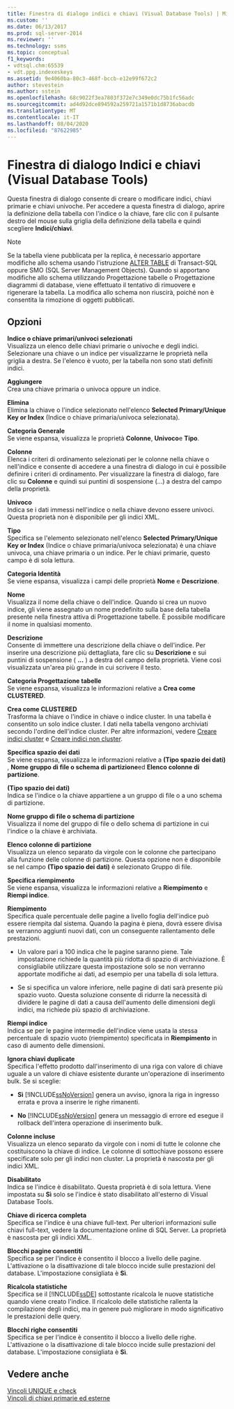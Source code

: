 ```yaml
---
title: Finestra di dialogo indici e chiavi (Visual Database Tools) | Microsoft Docs
ms.custom: ''
ms.date: 06/13/2017
ms.prod: sql-server-2014
ms.reviewer: ''
ms.technology: ssms
ms.topic: conceptual
f1_keywords:
- vdtsql.chm:65539
- vdt.ppg.indexeskeys
ms.assetid: 9e4060ba-80c3-468f-bccb-e12e99f672c2
author: stevestein
ms.author: sstein
ms.openlocfilehash: 68c9022f3ea7803f372e7c349e0dc75b1fc56adc
ms.sourcegitcommit: ad4d92dce894592a259721a1571b1d8736abacdb
ms.translationtype: MT
ms.contentlocale: it-IT
ms.lasthandoff: 08/04/2020
ms.locfileid: "87622985"
---
```

# <a name="indexes-and-keys-dialog-box-visual-database-tools"></a>Finestra di dialogo Indici e chiavi (Visual Database Tools)
  Questa finestra di dialogo consente di creare o modificare indici, chiavi primarie e chiavi univoche. Per accedere a questa finestra di dialogo, aprire la definizione della tabella con l'indice o la chiave, fare clic con il pulsante destro del mouse sulla griglia della definizione della tabella e quindi scegliere **Indici/chiavi**.  
  
> [!NOTE]  
>  Se la tabella viene pubblicata per la replica, è necessario apportare modifiche allo schema usando l'istruzione [ALTER TABLE](/sql/t-sql/statements/alter-table-transact-sql) di Transact-SQL oppure SMO (SQL Server Management Objects). Quando si apportano modifiche allo schema utilizzando Progettazione tabelle o Progettazione diagrammi di database, viene effettuato il tentativo di rimuovere e rigenerare la tabella. La modifica allo schema non riuscirà, poiché non è consentita la rimozione di oggetti pubblicati.  
  
## <a name="options"></a>Opzioni  
 **Indice o chiave primari/univoci selezionati**  
 Visualizza un elenco delle chiavi primarie o univoche e degli indici. Selezionare una chiave o un indice per visualizzarne le proprietà nella griglia a destra. Se l'elenco è vuoto, per la tabella non sono stati definiti indici.  
  
 **Aggiungere**  
 Crea una chiave primaria o univoca oppure un indice.  
  
 **Elimina**  
 Elimina la chiave o l'indice selezionato nell'elenco **Selected Primary/Unique Key or Index** (Indice o chiave primaria/univoca selezionata).  
  
 **Categoria Generale**  
 Se viene espansa, visualizza le proprietà **Colonne**, **Univoco**e **Tipo**.  
  
 **Colonne**  
 Elenca i criteri di ordinamento selezionati per le colonne nella chiave o nell'indice e consente di accedere a una finestra di dialogo in cui è possibile definire i criteri di ordinamento. Per visualizzare la finestra di dialogo, fare clic su **Colonne** e quindi sui puntini di sospensione (...) a destra del campo della proprietà.  
  
 **Univoco**  
 Indica se i dati immessi nell'indice o nella chiave devono essere univoci. Questa proprietà non è disponibile per gli indici XML.  
  
 **Tipo**  
 Specifica se l'elemento selezionato nell'elenco **Selected Primary/Unique Key or Index** (Indice o chiave primaria/univoca selezionata) è una chiave univoca, una chiave primaria o un indice. Per le chiavi primarie, questo campo è di sola lettura.  
  
 **Categoria Identità**  
 Se viene espansa, visualizza i campi delle proprietà **Nome** e **Descrizione**.  
  
 **Nome**  
 Visualizza il nome della chiave o dell'indice. Quando si crea un nuovo indice, gli viene assegnato un nome predefinito sulla base della tabella presente nella finestra attiva di Progettazione tabelle. È possibile modificare il nome in qualsiasi momento.  
  
 **Descrizione**  
 Consente di immettere una descrizione della chiave o dell'indice. Per inserire una descrizione più dettagliata, fare clic su **Descrizione** e sui puntini di sospensione ( **...** ) a destra del campo della proprietà. Viene così visualizzata un'area più grande in cui scrivere il testo.  
  
 **Categoria Progettazione tabelle**  
 Se viene espansa, visualizza le informazioni relative a **Crea come CLUSTERED**.  
  
 **Crea come CLUSTERED**  
 Trasforma la chiave o l'indice in chiave o indice cluster. In una tabella è consentito un solo indice cluster. I dati nella tabella vengono archiviati secondo l'ordine dell'indice cluster. Per altre informazioni, vedere [Creare indici cluster](../../relational-databases/indexes/indexes.md) e [Creare indici non cluster](../../relational-databases/indexes/create-nonclustered-indexes.md).  
  
 **Specifica spazio dei dati**  
 Se viene espansa, visualizza le informazioni relative a **(Tipo spazio dei dati)** , **Nome gruppo di file o schema di partizione**ed **Elenco colonne di partizione**.  
  
 **(Tipo spazio dei dati)**  
 Indica se l'indice o la chiave appartiene a un gruppo di file o a uno schema di partizione.  
  
 **Nome gruppo di file o schema di partizione**  
 Visualizza il nome del gruppo di file o dello schema di partizione in cui l'indice o la chiave è archiviata.  
  
 **Elenco colonne di partizione**  
 Visualizza un elenco separato da virgole con le colonne che partecipano alla funzione delle colonne di partizione. Questa opzione non è disponibile se nel campo **(Tipo spazio dei dati)** è selezionato Gruppo di file.  
  
 **Specifica riempimento**  
 Se viene espansa, visualizza le informazioni relative a **Riempimento** e **Riempi indice**.  
  
 **Riempimento**  
 Specifica quale percentuale delle pagine a livello foglia dell'indice può essere riempita dal sistema. Quando la pagina è piena, dovrà essere divisa se verranno aggiunti nuovi dati, con un conseguente rallentamento delle prestazioni.  
  
-   Un valore pari a 100 indica che le pagine saranno piene. Tale impostazione richiede la quantità più ridotta di spazio di archiviazione. È consigliabile utilizzare questa impostazione solo se non verranno apportate modifiche ai dati, ad esempio per una tabella di sola lettura.  
  
-   Se si specifica un valore inferiore, nelle pagine di dati sarà presente più spazio vuoto. Questa soluzione consente di ridurre la necessità di dividere le pagine di dati a causa dell'aumento delle dimensioni degli indici, ma richiede più spazio di archiviazione.  
  
 **Riempi indice**  
 Indica se per le pagine intermedie dell'indice viene usata la stessa percentuale di spazio vuoto (riempimento) specificata in **Riempimento** in caso di aumento delle dimensioni.  
  
 **Ignora chiavi duplicate**  
 Specifica l'effetto prodotto dall'inserimento di una riga con valore di chiave uguale a un valore di chiave esistente durante un'operazione di inserimento bulk. Se si sceglie:  
  
-   **Sì** [!INCLUDE[ssNoVersion](../../../includes/ssnoversion-md.md)] genera un avviso, ignora la riga in ingresso errata e prova a inserire le righe rimanenti.  
  
-   **No** [!INCLUDE[ssNoVersion](../../../includes/ssnoversion-md.md)] genera un messaggio di errore ed esegue il rollback dell'intera operazione di inserimento bulk.  
  
 **Colonne incluse**  
 Visualizza un elenco separato da virgole con i nomi di tutte le colonne che costituiscono la chiave di indice. Le colonne di sottochiave possono essere specificate solo per gli indici non cluster. La proprietà è nascosta per gli indici XML.  
  
 **Disabilitato**  
 Indica se l'indice è disabilitato. Questa proprietà è di sola lettura. Viene impostata su **Sì** solo se l'indice è stato disabilitato all'esterno di Visual Database Tools.  
  
 **Chiave di ricerca completa**  
 Specifica se l'indice è una chiave full-text. Per ulteriori informazioni sulle chiavi full-text, vedere la documentazione online di SQL Server. La proprietà è nascosta per gli indici XML.  
  
 **Blocchi pagine consentiti**  
 Specifica se per l'indice è consentito il blocco a livello delle pagine. L'attivazione o la disattivazione di tale blocco incide sulle prestazioni del database. L'impostazione consigliata è **Sì**.  
  
 **Ricalcola statistiche**  
 Specifica se il [!INCLUDE[ssDE](../../includes/ssde-md.md)] sottostante ricalcola le nuove statistiche quando viene creato l'indice. Il ricalcolo delle statistiche rallenta la compilazione degli indici, ma in genere può migliorare in modo significativo le prestazioni delle query.  
  
 **Blocchi righe consentiti**  
 Specifica se per l'indice è consentito il blocco a livello delle righe. L'attivazione o la disattivazione di tale blocco incide sulle prestazioni del database. L'impostazione consigliata è **Sì**.  
  
## <a name="see-also"></a>Vedere anche  
 [Vincoli UNIQUE e check](../../relational-databases/tables/unique-constraints-and-check-constraints.md)   
 [Vincoli di chiavi primarie ed esterne](../../relational-databases/tables/primary-and-foreign-key-constraints.md)  
  
  
